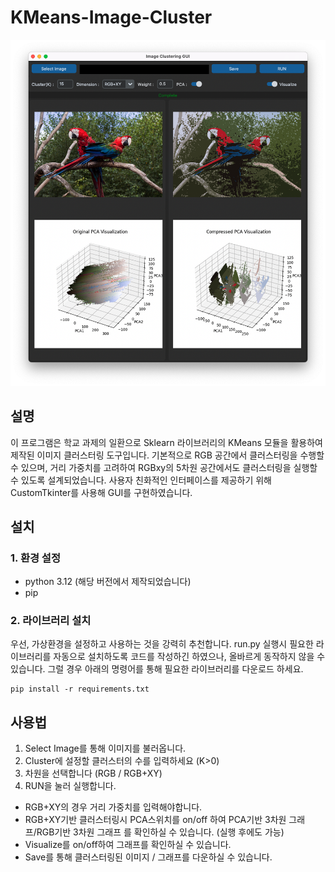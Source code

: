 # KMeans-Image-Cluster

![sample_image](sample_image.png)

## 설명
이 프로그램은 학교 과제의 일환으로 Sklearn 라이브러리의 KMeans 모듈을 활용하여 제작된 이미지 클러스터링 도구입니다.
기본적으로 RGB 공간에서 클러스터링을 수행할 수 있으며, 거리 가중치를 고려하여 RGBxy의 5차원 공간에서도 클러스터링을 실행할 수 있도록 설계되었습니다.
사용자 친화적인 인터페이스를 제공하기 위해 CustomTkinter를 사용해 GUI를 구현하였습니다.

## 설치
### 1. 환경 설정
- python 3.12 (해당 버전에서 제작되었습니다)
- pip
### 2. 라이브러리 설치
우선, 가상환경을 설정하고 사용하는 것을 강력히 추천합니다.
run.py 실행시 필요한 라이브러리를 자동으로 설치하도록 코드를 작성하긴 하였으나, 올바르게 동작하지 않을 수 있습니다.
그럴 경우 아래의 명령어를 통해 필요한 라이브러리를 다운로드 하세요.
```
pip install -r requirements.txt
```

## 사용법
1. Select Image를 통해 이미지를 불러옵니다.
2. Cluster에 설정할 클러스터의 수를 입력하세요 (K>0)
3. 차원을 선택합니다 (RGB / RGB+XY)
4. RUN을 눌러 실행합니다.
   
- RGB+XY의 경우 거리 가중치를 입력해야합니다.
- RGB+XY기반 클러스터링시 PCA스위치를 on/off 하여 PCA기반 3차원 그래프/RGB기반 3차원 그래프 를 확인하실 수 있습니다. (실행 후에도 가능)
- Visualize를 on/off하여 그래프를 확인하실 수 있습니다.
- Save를 통해 클러스터링된 이미지 / 그래프를 다운하실 수 있습니다. 

